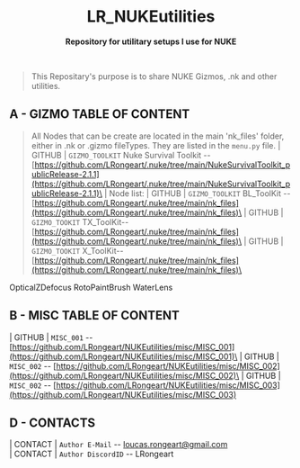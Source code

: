 <div align="center">
	<h1>LR_NUKEutilities</h1>
	<p>
		<b>Repository for utilitary setups I use for NUKE</b>
	</p>
	<br>
</div>


>This Repositary's purpose is to share NUKE Gizmos, .nk and other utilities.



## A - GIZMO TABLE OF CONTENT
>All Nodes that can be create are located in the main 'nk_files' folder, either in .nk or .gizmo fileTypes. They are listed in the `menu.py` file.
| GITHUB    | `GIZMO_TOOLKIT` Nuke Survival Toolkit -- [https://github.com/LRongeart/.nuke/tree/main/NukeSurvivalToolkit_publicRelease-2.1.1](https://github.com/LRongeart/.nuke/tree/main/NukeSurvivalToolkit_publicRelease-2.1.1)\ | Node list:
| GITHUB    | `GIZMO_TOOLKIT` BL_ToolKit -- [https://github.com/LRongeart/.nuke/tree/main/nk_files](https://github.com/LRongeart/.nuke/tree/main/nk_files)\
| GITHUB    | `GIZMO_TOOKIT` TX_ToolKit-- [https://github.com/LRongeart/.nuke/tree/main/nk_files](https://github.com/LRongeart/.nuke/tree/main/nk_files)\
| GITHUB    | `GIZMO_TOOKIT` X_ToolKit-- [https://github.com/LRongeart/.nuke/tree/main/nk_files](https://github.com/LRongeart/.nuke/tree/main/nk_files)\

OpticalZDefocus
RotoPaintBrush
WaterLens



## B - MISC TABLE OF CONTENT
| GITHUB    | `MISC_001` -- [https://github.com/LRongeart/NUKEutilities/misc/MISC_001](https://github.com/LRongeart/NUKEutilities/misc/MISC_001)\
| GITHUB    | `MISC_002` -- [https://github.com/LRongeart/NUKEutilities/misc/MISC_002](https://github.com/LRongeart/NUKEutilities/misc/MISC_002)\
| GITHUB    | `MISC_002` -- [https://github.com/LRongeart/NUKEutilities/misc/MISC_003](https://github.com/LRongeart/NUKEutilities/misc/MISC_003)

## D - CONTACTS
| CONTACT     | `Author E-Mail` -- loucas.rongeart@gmail.com\
| CONTACT     | `Author DiscordID` -- LRongeart



